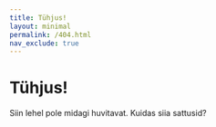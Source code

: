 ```yaml
---
title: Tühjus!
layout: minimal
permalink: /404.html
nav_exclude: true
---
```

# Tühjus!

Siin lehel pole midagi huvitavat. Kuidas siia sattusid?